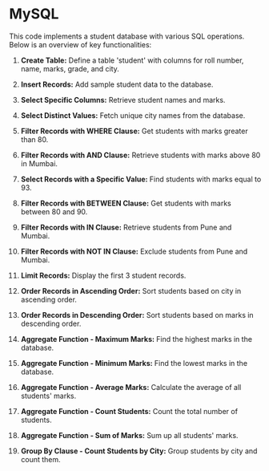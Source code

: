 # MySQL

This code implements a student database with various SQL operations. Below is an overview of key functionalities:

1. **Create Table:** Define a table 'student' with columns for roll number, name, marks, grade, and city.

2. **Insert Records:** Add sample student data to the database.

3. **Select Specific Columns:** Retrieve student names and marks.

4. **Select Distinct Values:** Fetch unique city names from the database.

5. **Filter Records with WHERE Clause:** Get students with marks greater than 80.

6. **Filter Records with AND Clause:** Retrieve students with marks above 80 in Mumbai.

7. **Select Records with a Specific Value:** Find students with marks equal to 93.

8. **Filter Records with BETWEEN Clause:** Get students with marks between 80 and 90.

9. **Filter Records with IN Clause:** Retrieve students from Pune and Mumbai.

10. **Filter Records with NOT IN Clause:** Exclude students from Pune and Mumbai.

11. **Limit Records:** Display the first 3 student records.

12. **Order Records in Ascending Order:** Sort students based on city in ascending order.

13. **Order Records in Descending Order:** Sort students based on marks in descending order.

14. **Aggregate Function - Maximum Marks:** Find the highest marks in the database.

15. **Aggregate Function - Minimum Marks:** Find the lowest marks in the database.

16. **Aggregate Function - Average Marks:** Calculate the average of all students' marks.

17. **Aggregate Function - Count Students:** Count the total number of students.

18. **Aggregate Function - Sum of Marks:** Sum up all students' marks.

19. **Group By Clause - Count Students by City:** Group students by city and count them.
